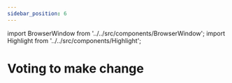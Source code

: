 ```yaml
---
sidebar_position: 6
---
```


import BrowserWindow from '../../src/components/BrowserWindow';
import Highlight from '../../src/components/Highlight';

# Voting to make change
